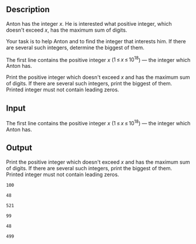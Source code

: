 ## Description

<div><p>Anton has the integer <span class="tex-span"><i>x</i></span>. He is interested what positive integer, which doesn't exceed <span class="tex-span"><i>x</i></span>, has the maximum sum of digits.</p><p>Your task is to help Anton and to find the integer that interests him. If there are several such integers, determine the biggest of them. </p></div><div class="input-specification"><p>The first line contains the positive integer <span class="tex-span"><i>x</i></span> (<span class="tex-span">1 ≤ <i>x</i> ≤ 10<sup class="upper-index">18</sup></span>) — the integer which Anton has. </p></div><div class="output-specification"><p>Print the positive integer which doesn't exceed <span class="tex-span"><i>x</i></span> and has the maximum sum of digits. If there are several such integers, print the biggest of them. Printed integer must not contain leading zeros.</p></div>

## Input

<p>The first line contains the positive integer <span class="tex-span"><i>x</i></span> (<span class="tex-span">1 ≤ <i>x</i> ≤ 10<sup class="upper-index">18</sup></span>) — the integer which Anton has. </p>

## Output

<p>Print the positive integer which doesn't exceed <span class="tex-span"><i>x</i></span> and has the maximum sum of digits. If there are several such integers, print the biggest of them. Printed integer must not contain leading zeros.</p>





```input1
100

```




```input2
48

```




```input3
521

```




```output1
99

```




```output2
48

```




```output3
499

```


